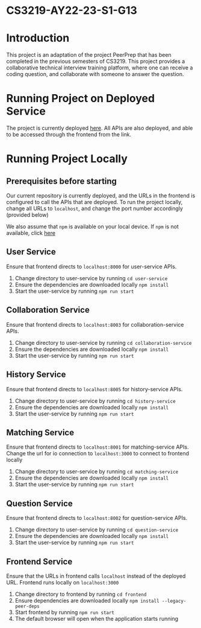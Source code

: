 # CS3219-AY22-23-S1-G13

# Introduction 
This project is an adaptation of the project PeerPrep that has been completed in the previous semesters of CS3219. This project provides a collaborative technical interview training platform, where one can receive a coding question, and collaborate with someone to answer the question. 


# Running Project on Deployed Service

The project is currently deployed [here](https://frontend-66acladbaq-uc.a.run.app). All APIs are also deployed, and able to be accessed through the frontend from the link. 

# Running Project Locally

## Prerequisites before starting
Our current repository is currently deployed, and the URLs in the frontend is configured to call the APIs that are deployed. 
To run the project locally, change all URLs to `localhost`, and change the port number accordingly (provided below)

We also assume that `npm` is available on your local device. If `npm` is not available, click [here](https://docs.npmjs.com/downloading-and-installing-node-js-and-npm) 

## User Service
Ensure that frontend directs to `localhost:8000` for user-service APIs. 

1. Change directory to user-service by running `cd user-service`
2. Ensure the dependencies are downloaded locally `npm install` 
3. Start the user-service by running `npm run start` 

## Collaboration Service
Ensure that frontend directs to `localhost:8003` for collaboration-service APIs. 

1. Change directory to user-service by running `cd collaboration-service`
2. Ensure the dependencies are downloaded locally `npm install` 
3. Start the user-service by running `npm run start` 

## History Service
Ensure that frontend directs to `localhost:8005` for history-service APIs. 

1. Change directory to user-service by running `cd history-service`
2. Ensure the dependencies are downloaded locally `npm install` 
3. Start the user-service by running `npm run start` 

## Matching Service
Ensure that frontend directs to `localhost:8001` for matching-service APIs. 
Change the url for io connection to `localhost:3000` to connect to frontend locally
1. Change directory to user-service by running `cd matching-service`
2. Ensure the dependencies are downloaded locally `npm install` 
3. Start the user-service by running `npm run start` 

## Question Service 
Ensure that frontend directs to `localhost:8002` for question-service APIs. 

1. Change directory to user-service by running `cd question-service`
2. Ensure the dependencies are downloaded locally `npm install` 
3. Start the user-service by running `npm run start` 

## Frontend Service
Ensure that the URLs in frontend calls `localhost` instead of the deployed URL. 
Frontend runs locally on `localhost:3000`
1. Change directory to frontend by running `cd frontend` 
2. Ensure dependencies are downloaded locally `npm install --legacy-peer-deps`
3. Start frontend by running `npm run start`
4. The default browser will open when the application starts running
